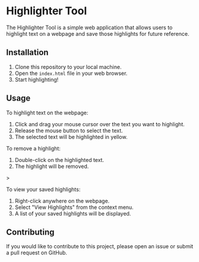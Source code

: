 <h1>Highlighter Tool</h1>

<p>The Highlighter Tool is a simple web application that allows users to highlight text on a webpage and save those highlights for future reference.</p>

<h2>Installation</h2>

<ol>
<li>Clone this repository to your local machine.</li>
<li>Open the <code>index.html</code> file in your web browser.</li>
<li>Start highlighting!</li>
</ol>

<h2>Usage</h2>

<p>To highlight text on the webpage:</p>

<ol>
<li>Click and drag your mouse cursor over the text you want to highlight.</li>
<li>Release the mouse button to select the text.</li>
<li>The selected text will be highlighted in yellow.</li>
</ol>

<p>To remove a highlight:</p>

<ol>
<li>Double-click on the highlighted text.</li>
<li>The highlight will be removed.</li>
</ol>>

<p>To view your saved highlights:</p>

<ol>
<li>Right-click anywhere on the webpage.</li>
<li>Select "View Highlights" from the context menu.</li>
<li>A list of your saved highlights will be displayed.</li>
</ol>

<h2>Contributing</h2>

<p>If you would like to contribute to this project, please open an issue or submit a pull request on GitHub</a>.</p>

	
